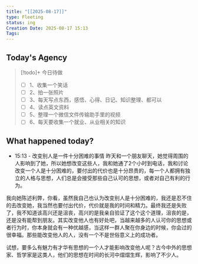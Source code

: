 ```yaml
---
title: "[[2025-08-17]]"
type: Fleeting
status: ing
Creation Date: 2025-08-17 15:13
Tags:
---
```

## Today's Agency
> [!todo]+ 今日待做
> - [ ] 1、收集一个笑话
> - [ ] 2、拍一张照片
> - [ ] 3、每天写点东西，感悟、心得、日记、知识整理、都可以
> - [ ] 4、读点英文资料
> - [ ] 5、整理一个微信文件传输助手里的视频
> - [ ] 6、每天要收集一个就业、从业相关的知识

## What happened today?
- 15:13 - 改变别人是一件十分困难的事情
昨天和一个朋友聊天，她觉得周围的人影响到了她，所以她想改变这些人，我和她通了2个小时到电话，我和讨论改变一个人是十分困难的，要付出的代价也是十分昂贵的，每一个人都拥有独立的人格与思想，人们总是会接受那些自己认可的思想，或者对自己有利的行为。

我向她陈述利弊，你看，虽然我自己也认为改变别人是十分困难的，我还是忍不住的去改变她，我当然也要付出代价，代价就是我的时间和精力。最终我还是失败了，我不知道该高兴还是沮丧，高兴的是我亲自验证了这个这个道理，沮丧的是，还是没有能帮到朋友。其实改变他人也有好处吧，当越来越多的人认可你的思想或者行为时，你本身就会有一种优越感，当这样一群人聚在你身边的时候，你会过的很幸福。那些能改变他人的人，没有一个不是世俗意义上的成功者。

试想，要多么有魅力有才华有思想的一个人才能影响改变他人呢？古今中外的思想家、哲学家是这类人，他们的思想在时间的长河中熠熠生辉，影响了不少人。